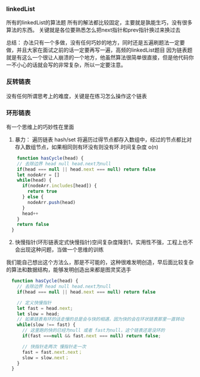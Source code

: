 ### linkedList

所有的linkedList的算法题 所有的解法都比较固定，主要就是孰能生巧，没有很多算法的东西。
关键就是各位要熟悉怎么把next指针和prev指针换过来换过去

总结： 办法只有一个多做，没有任何巧妙的地方，同时还是五遍刷题法一定要做，并且大家在面试之前的话一定要再写一遍，高频的linkedList题目
因为链表题就是有这么一个很让人崩溃的一个地方，他虽然算法很简单很直接，但是他代码你一不小心的话就会写的非常复杂，所以一定要注意。

### 反转链表
没有任何所谓思考上的难度，关键是在练习怎么操作这个链表

### 环形链表

有一个思维上的巧妙性在里面

1. 暴力： 遍历链表 hash/set 将遍历过得节点都存入数组中，经过的节点都比对存入数组节点，如果相同则有环没有则没有环.时间复杂度 o(n)
```js
    function hasCycle(head) {
    // 去除边界 head null head.next为null
    if(head === null || head.next === null) return false
    let nodeArr = []
    while(head) {
      if(nodeArr.includes[head]) {
        return true
      } else {
        nodeArr.push(head)
      }
      head++
    }
    return false
  }
```


2. 快慢指针(环形链表定式快慢指针)空间复杂度降到1，实用性不强，工程上也不会出现这种问题，当做一个思维的训练
   
我们能自己想出这个方法么，那是不可能的，这种很难发明创造，早后面比较复杂的算法和数据结构，能够发明创造出来都是图灵奖选手

```js
  function hasCycle(head) {
    // 去除边界 head null head.next为null
    if(head === null || head.next === null) return false

    // 定义快慢指针
    let fast = head.next;
    let slow = head;
    // 如果链表有环的话走慢的总是会与快的相遇，因为快的会在环状链表那里一直转动
    while(slow !== fast) {
      // 这里跑的快的已经为null 或者 fast为null，这个链表还是没环的
      if(fast ===null && fast.next === null) return false;

      // 快指针走两次 慢指针走一次
      fast = fast.next.next；
      slow = slow.next；
    }
  }
```